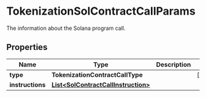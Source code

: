 

# TokenizationSolContractCallParams

The information about the Solana program call.

## Properties

| Name | Type | Description | Notes |
|------------ | ------------- | ------------- | -------------|
|**type** | **TokenizationContractCallType** |  |  [optional] |
|**instructions** | [**List&lt;SolContractCallInstruction&gt;**](SolContractCallInstruction.md) |  |  |



